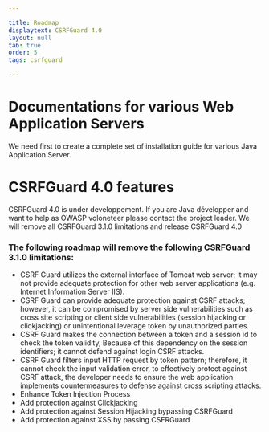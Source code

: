 ```yaml
---

title: Roadmap
displaytext: CSRFGuard 4.0
layout: null
tab: true
order: 5
tags: csrfguard

---
```


# Documentations for various Web Application Servers

We need first to create a complete set of installation guide for various Java Application Server.

# CSRFGuard 4.0 features

CSRFGuard 4.0 is under developpement. If you are Java développer and want to help as OWASP voloneteer please contact the project leader.
We will remove all CSRFGuard 3.1.0 limitations and release CSRFGuard 4.0

### The following roadmap will remove the following CSRFGuard 3.1.0 limitations:

- CSRF Guard utilizes the external interface of Tomcat web server; it may not provide adequate protection for other web server applications (e.g. Internet Information Server IIS).
- CSRF Guard can provide adequate protection against CSRF attacks; however, it can be compromised by server side vulnerabilities such as cross site scripting or client side vulnerabilities (session hijacking or clickjacking) or unintentional leverage token by unauthorized parties.
- CSRF Guard makes the connection between a token and a session id to check the token validity, Because of this dependency on the session identifiers; it cannot defend against login CSRF attacks.
- CSRF Guard filters input HTTP request by token pattern; therefore, it cannot check the input validation error, to effectively protect against CSRF attack, the developer needs to
ensure the web application implements countermeasures to defense against cross scripting attacks.
- Enhance Token Injection Process 
- Add protection against Clickjacking
- Add protection against Session Hijacking bypassing CSRFGuard
- Add protection against XSS by passing CSFRGuard

